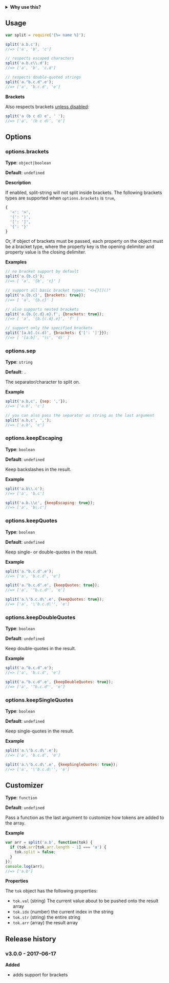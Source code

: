 <!-- section: Why use this? -->
<details>
  <summary><strong>Why use this?</strong></summary>

<br>

Although it's easy to split on a string:

```js
console.log('a.b.c'.split('.'));
//=> ['a', 'b', 'c']
```

It's more challenging to split a string whilst respecting escaped or quoted characters.

**Bad**

```js
console.log('a\\.b.c'.split('.'));
//=> ['a\\', 'b', 'c']

console.log('"a.b.c".d'.split('.'));
//=> ['"a', 'b', 'c"', 'd']
```

**Good**

```js
var split = require('{%= name %}');
console.log(split('a\\.b.c'));
//=> ['a.b', 'c']

console.log(split('"a.b.c".d'));
//=> ['a.b.c', 'd']
```

See the [options](#options) to learn how to choose the separator or retain quotes or escaping.

<br>

</details>


## Usage

```js
var split = require('{%= name %}');

split('a.b.c');
//=> ['a', 'b', 'c']

// respects escaped characters
split('a.b.c\\.d');
//=> ['a', 'b', 'c.d']

// respects double-quoted strings
split('a."b.c.d".e');
//=> ['a', 'b.c.d', 'e']
```

**Brackets**

Also respects brackets [unless disabled](#optionsbrackets):

```js
split('a (b c d) e', ' ');
//=> ['a', '(b c d)', 'e']
```

## Options

### options.brackets

**Type**: `object|boolean` 

**Default**: `undefined`

**Description**

If enabled, split-string will not split inside brackets. The following brackets types are supported when `options.brackets` is `true`,

```js
{
  '<': '>',
  '(': ')',
  '[': ']',
  '{': '}'
}
```

Or, if object of brackets must be passed, each property on the object must be a bracket type, where the property key is the opening delimiter and property value is the closing delimiter.

**Examples**

```js
// no bracket support by default
split('a.{b.c}');
//=> [ 'a', '{b', 'c}' ]

// support all basic bracket types: "<>{}[]()"
split('a.{b.c}', {brackets: true});
//=> [ 'a', '{b.c}' ]

// also supports nested brackets 
split('a.{b.{c.d}.e}.f', {brackets: true});
//=> [ 'a', '{b.{c.d}.e}', 'f' ]

// support only the specified brackets
split('[a.b].(c.d)', {brackets: {'[': ']'}});
//=> [ '[a.b]', '(c', 'd)' ]
```

### options.sep

**Type**: `string`

**Default**: `.`

The separator/character to split on.

**Example**

```js
split('a.b,c', {sep: ','});
//=> ['a.b', 'c']

// you can also pass the separator as string as the last argument
split('a.b,c', ',');
//=> ['a.b', 'c']
```

### options.keepEscaping

**Type**: `boolean`

**Default**: `undefined`

Keep backslashes in the result.

**Example**

```js
split('a.b\\.c');
//=> ['a', 'b.c']

split('a.b.\\c', {keepEscaping: true});
//=> ['a', 'b\.c']
```

### options.keepQuotes

**Type**: `boolean`

**Default**: `undefined`

Keep single- or double-quotes in the result.

**Example**

```js
split('a."b.c.d".e');
//=> ['a', 'b.c.d', 'e']

split('a."b.c.d".e', {keepQuotes: true});
//=> ['a', '"b.c.d"', 'e']

split('a.\'b.c.d\'.e', {keepQuotes: true});
//=> ['a', '\'b.c.d\'', 'e']
```

### options.keepDoubleQuotes

**Type**: `boolean`

**Default**: `undefined`

Keep double-quotes in the result.

**Example**

```js
split('a."b.c.d".e');
//=> ['a', 'b.c.d', 'e']

split('a."b.c.d".e', {keepDoubleQuotes: true});
//=> ['a', '"b.c.d"', 'e']
```

### options.keepSingleQuotes

**Type**: `boolean`

**Default**: `undefined`

Keep single-quotes in the result.

**Example**

```js
split('a.\'b.c.d\'.e');
//=> ['a', 'b.c.d', 'e']

split('a.\'b.c.d\'.e', {keepSingleQuotes: true});
//=> ['a', '\'b.c.d\'', 'e']
```


## Customizer

**Type**: `function`

**Default**: `undefined`

Pass a function as the last argument to customize how tokens are added to the array.

**Example**

```js
var arr = split('a.b', function(tok) {
  if (tok.arr[tok.arr.length - 1] === 'a') {
    tok.split = false;
  }
});
console.log(arr);
//=> ['a.b']
```

**Properties**

The `tok` object has the following properties:

- `tok.val` (string) The current value about to be pushed onto the result array
- `tok.idx` (number) the current index in the string
- `tok.str` (string) the entire string
- `tok.arr` (array) the result array


## Release history

### v3.0.0 - 2017-06-17

**Added**

- adds support for brackets

